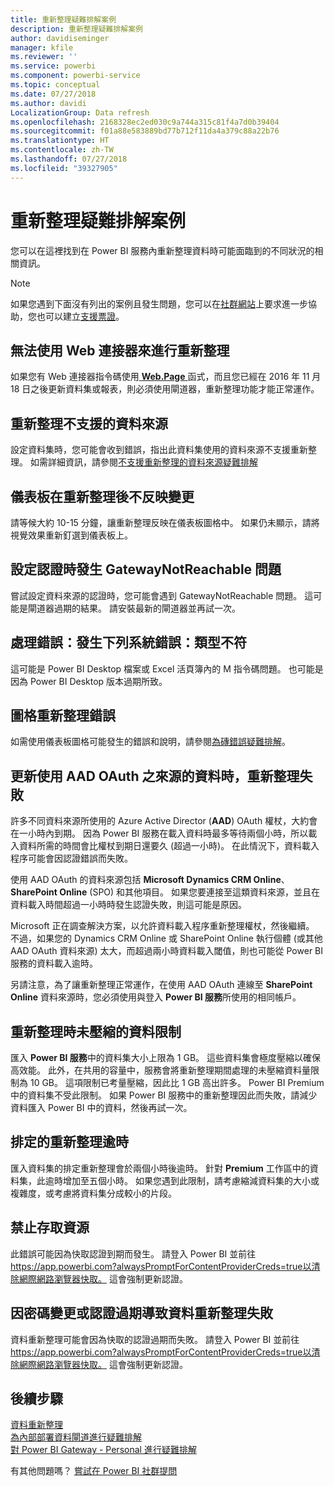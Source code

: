 ```yaml
---
title: 重新整理疑難排解案例
description: 重新整理疑難排解案例
author: davidiseminger
manager: kfile
ms.reviewer: ''
ms.service: powerbi
ms.component: powerbi-service
ms.topic: conceptual
ms.date: 07/27/2018
ms.author: davidi
LocalizationGroup: Data refresh
ms.openlocfilehash: 2168328ec2ed030c9a744a315c81f4a7d0b39404
ms.sourcegitcommit: f01a88e583889bd77b712f11da4a379c88a22b76
ms.translationtype: HT
ms.contentlocale: zh-TW
ms.lasthandoff: 07/27/2018
ms.locfileid: "39327905"
---
```

# <a name="troubleshooting-refresh-scenarios"></a>重新整理疑難排解案例
您可以在這裡找到在 Power BI 服務內重新整理資料時可能面臨到的不同狀況的相關資訊。

> [!NOTE]
> 如果您遇到下面沒有列出的案例且發生問題，您可以在[社群網站](http://community.powerbi.com/)上要求進一步協助，您也可以建立[支援票證](https://powerbi.microsoft.com/support/)。
> 
> 

## <a name="refresh-using-web-connector-doesnt-work-properly"></a>無法使用 Web 連接器來進行重新整理
如果您有 Web 連接器指令碼使用[ **Web.Page** ](https://msdn.microsoft.com/library/mt260924.aspx)函式，而且您已經在 2016 年 11 月 18 日之後更新資料集或報表，則必須使用閘道器，重新整理功能才能正常運作。

## <a name="unsupported-data-source-for-refresh"></a>重新整理不支援的資料來源
設定資料集時，您可能會收到錯誤，指出此資料集使用的資料來源不支援重新整理。 如需詳細資訊，請參閱[不支援重新整理的資料來源疑難排解](service-admin-troubleshoot-unsupported-data-source-for-refresh.md)

## <a name="dashboard-doesnt-reflect-changes-after-refresh"></a>儀表板在重新整理後不反映變更
請等候大約 10-15 分鐘，讓重新整理反映在儀表板圖格中。  如果仍未顯示，請將視覺效果重新釘選到儀表板上。

## <a name="gatewaynotreachable-when-setting-credentials"></a>設定認證時發生 GatewayNotReachable 問題
嘗試設定資料來源的認證時，您可能會遇到 GatewayNotReachable 問題。 這可能是閘道器過期的結果。  請安裝最新的閘道器並再試一次。

## <a name="processing-error-the-following-system-error-occurred-type-mismatch"></a>處理錯誤：發生下列系統錯誤：類型不符
這可能是 Power BI Desktop 檔案或 Excel 活頁簿內的 M 指令碼問題。  也可能是因為 Power BI Desktop 版本過期所致。

## <a name="tile-refresh-errors"></a>圖格重新整理錯誤
如需使用儀表板圖格可能發生的錯誤和說明，請參閱[為磚錯誤疑難排解](refresh-troubleshooting-tile-errors.md)。

## <a name="refresh-fails-when-updating-data-from-sources-that-use-aad-oauth"></a>更新使用 AAD OAuth 之來源的資料時，重新整理失敗
許多不同資料來源所使用的 Azure Active Director (**AAD**) OAuth 權杖，大約會在一小時內到期。 因為 Power BI 服務在載入資料時最多等待兩個小時，所以載入資料所需的時間會比權杖到期日還要久 (超過一小時)。 在此情況下，資料載入程序可能會因認證錯誤而失敗。

使用 AAD OAuth 的資料來源包括 **Microsoft Dynamics CRM Online**、**SharePoint Online** (SPO) 和其他項目。 如果您要連接至這類資料來源，並且在資料載入時間超過一小時時發生認證失敗，則這可能是原因。

Microsoft 正在調查解決方案，以允許資料載入程序重新整理權杖，然後繼續。 不過，如果您的 Dynamics CRM Online 或 SharePoint Online 執行個體 (或其他 AAD OAuth 資料來源) 太大，而超過兩小時資料載入閾值，則也可能從 Power BI 服務的資料載入逾時。

另請注意，為了讓重新整理正常運作，在使用 AAD OAuth 連線至 **SharePoint Online** 資料來源時，您必須使用與登入 **Power BI 服務**所使用的相同帳戶。

## <a name="uncompressed-data-limits-for-refresh"></a>重新整理時未壓縮的資料限制
匯入 **Power BI 服務**中的資料集大小上限為 1 GB。 這些資料集會極度壓縮以確保高效能。 此外，在共用的容量中，服務會將重新整理期間處理的未壓縮資料量限制為 10 GB。 這項限制已考量壓縮，因此比 1 GB 高出許多。 Power BI Premium 中的資料集不受此限制。 如果 Power BI 服務中的重新整理因此而失敗，請減少資料匯入 Power BI 中的資料，然後再試一次。

## <a name="scheduled-refresh-timeout"></a>排定的重新整理逾時
匯入資料集的排定重新整理會於兩個小時後逾時。 針對 **Premium** 工作區中的資料集，此逾時增加至五個小時。 如果您遇到此限制，請考慮縮減資料集的大小或複雜度，或考慮將資料集分成較小的片段。

## <a name="access-to-the-resource-is-forbidden"></a>禁止存取資源  
此錯誤可能因為快取認證到期而發生。 請登入 Power BI 並前往 https://app.powerbi.com?alwaysPromptForContentProviderCreds=true以清除網際網路瀏覽器快取。 這會強制更新認證。 
    
    
## <a name="data-refresh-failure-because-of-password-change-or-expired-credentials"></a>因密碼變更或認證過期導致資料重新整理失敗 
資料重新整理可能會因為快取的認證過期而失敗。 請登入 Power BI 並前往 https://app.powerbi.com?alwaysPromptForContentProviderCreds=true以清除網際網路瀏覽器快取。 這會強制更新認證。


## <a name="next-steps"></a>後續步驟
[資料重新整理](refresh-data.md)  
[為內部部署資料閘道進行疑難排解](service-gateway-onprem-tshoot.md)  
[對 Power BI Gateway - Personal 進行疑難排解](service-admin-troubleshooting-power-bi-personal-gateway.md)  

有其他問題嗎？ [嘗試在 Power BI 社群提問](http://community.powerbi.com/)

